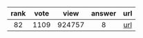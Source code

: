 
| rank | vote | view | answer | url |
|:-:|:-:|:-:|:-:|:-:|
|82|1109|924757|8| [url](http://stackoverflow.com/questions/11277432/how-to-remove-a-key-from-a-python-dictionary) |
